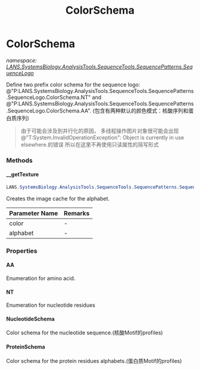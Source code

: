 ﻿---
title: ColorSchema
---

# ColorSchema
_namespace: [LANS.SystemsBiology.AnalysisTools.SequenceTools.SequencePatterns.SequenceLogo](N-LANS.SystemsBiology.AnalysisTools.SequenceTools.SequencePatterns.SequenceLogo.html)_

Define two prefix color schema for the sequence logo: @"P:LANS.SystemsBiology.AnalysisTools.SequenceTools.SequencePatterns.SequenceLogo.ColorSchema.NT" and @"P:LANS.SystemsBiology.AnalysisTools.SequenceTools.SequencePatterns.SequenceLogo.ColorSchema.AA".
 (包含有两种默认的颜色模式：核酸序列和蛋白质序列)

> 由于可能会涉及到并行化的原因，
>  多线程操作图片对象很可能会出现@"T:System.InvalidOperationException": Object is currently in use elsewhere.的错误
>  所以在这里不再使用只读属性的简写形式
>  


### Methods

#### __getTexture
```csharp
LANS.SystemsBiology.AnalysisTools.SequenceTools.SequencePatterns.SequenceLogo.ColorSchema.__getTexture(System.Drawing.Color,System.String)
```
Creates the image cache for the alphabet.

|Parameter Name|Remarks|
|--------------|-------|
|color|-|
|alphabet|-|



### Properties

#### AA
Enumeration for amino acid.
#### NT
Enumeration for nucleotide residues
#### NucleotideSchema
Color schema for the nucleotide sequence.(核酸Motif的profiles)
#### ProteinSchema
Color schema for the protein residues alphabets.(蛋白质Motif的profiles)
